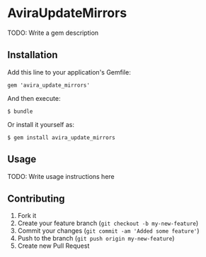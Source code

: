 # AviraUpdateMirrors

TODO: Write a gem description

## Installation

Add this line to your application's Gemfile:

    gem 'avira_update_mirrors'

And then execute:

    $ bundle

Or install it yourself as:

    $ gem install avira_update_mirrors

## Usage

TODO: Write usage instructions here

## Contributing

1. Fork it
2. Create your feature branch (`git checkout -b my-new-feature`)
3. Commit your changes (`git commit -am 'Added some feature'`)
4. Push to the branch (`git push origin my-new-feature`)
5. Create new Pull Request
